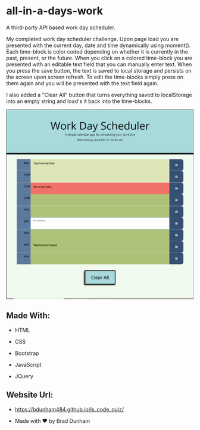 # all-in-a-days-work
A third-party API based work day scheduler.

<p>My completed work day scheduler challenge.  Upon page load you are presented with the current day, date and time dynamically using moment().  Each time-block is color coded depending on whether it is currently in the past, present, or the future.  When you click on a colored time-block you are presented with an editable text field that you can manually enter text.  When you press the save button, the text is saved to local storage and persists on the screen upon screen refresh.  To edit the time-blocks simply press on them again and you will be presented with the text field again.</p>

<p>I also added a "Clear All" button that turns everything saved to localStorage into an empty string and load's it back into the time-blocks.</p>

![My Work Day Scheduler](./assets/images/work-day-scheduler.png)

## Made With:

* HTML

* CSS

* Bootstrap

* JavaScript

* JQuery

## Website Url:

* https://bdunham484.github.io/js_code_quiz/

* Made with ❤️ by Brad Dunham
